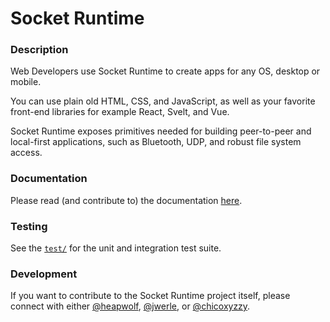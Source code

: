 # Socket Runtime

### Description

Web Developers use Socket Runtime to create apps for any OS, desktop or mobile.

You can use plain old HTML, CSS, and JavaScript, as well as your favorite
front-end libraries for example React, Svelt, and Vue.

Socket Runtime exposes primitives needed for building peer-to-peer and
local-first applications, such as Bluetooth, UDP, and robust file system access.

### Documentation

<!-- [![Socket SDK CI](https://github.com/socketsupply/socket/actions/workflows/ci.yml/badge.svg?branch=master)](https://github.com/socketsupply/socket/actions/workflows/ci.yml) -->

Please read (and contribute to) the documentation [here](https://sockets.sh).

### Testing

See the [`test/`](test/) for the unit and integration test suite.

### Development

If you want to contribute to the Socket Runtime project itself, please connect
with either [@heapwolf][0], [@jwerle][1], or [@chicoxyzzy][2].

[0]:https://github.com/heapwolf
[1]:https://github.com/jwerle
[2]:https://github.com/chicoxyzzy
